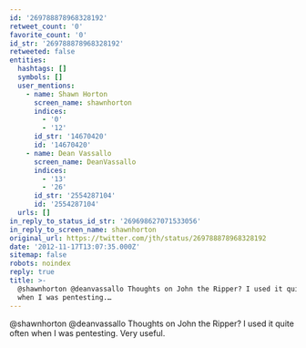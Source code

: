 ```yaml
---
id: '269788878968328192'
retweet_count: '0'
favorite_count: '0'
id_str: '269788878968328192'
retweeted: false
entities:
  hashtags: []
  symbols: []
  user_mentions:
    - name: Shawn Horton
      screen_name: shawnhorton
      indices:
        - '0'
        - '12'
      id_str: '14670420'
      id: '14670420'
    - name: Dean Vassallo
      screen_name: DeanVassallo
      indices:
        - '13'
        - '26'
      id_str: '2554287104'
      id: '2554287104'
  urls: []
in_reply_to_status_id_str: '269698627071533056'
in_reply_to_screen_name: shawnhorton
original_url: https://twitter.com/jth/status/269788878968328192
date: '2012-11-17T13:07:35.000Z'
sitemap: false
robots: noindex
reply: true
title: >-
  @shawnhorton @deanvassallo Thoughts on John the Ripper? I used it quite often
  when I was pentesting.…
---
```


@shawnhorton @deanvassallo Thoughts on John the Ripper? I used it quite often when I was pentesting. Very useful.